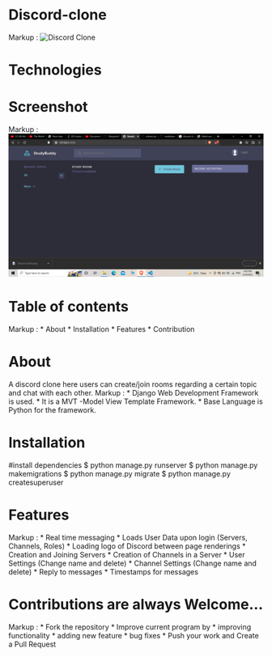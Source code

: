 # Discord-clone

Markup : ![Discord Clone](https://encrypted-tbn0.gstatic.com/images?q=tbn:ANd9GcTysY7z6bIFy61MVQHGEK-f8xO2BpW5Ln_z-A&usqp=CAU "Discord Clone")

# Technologies
# Screenshot
Markup : ![picture alt](./static/images/ss.png "StudyBuddy")

# Table of contents
Markup : * About
         * Installation
         * Features
         * Contribution

# About
A discord clone here users can create/join rooms regarding a certain topic and chat with each other.
Markup : * Django Web Development Framework is used.
         * It is a MVT -Model View Template Framework.
         * Base Language is Python for the framework.

# Installation
#install dependencies
$ python manage.py runserver
$ python manage.py makemigrations
$ python manage.py migrate
$ python manage.py createsuperuser

# Features
Markup : * Real time messaging
         * Loads User Data upon login (Servers, Channels, Roles)
         * Loading logo of Discord between page renderings
         * Creation and Joining Servers
         * Creation of Channels in a Server
         * User Settings (Change name and delete)
         * Channel Settings (Change name and delete)
         * Reply to messages
         * Timestamps for messages

# Contributions are always Welcome...

Markup : * Fork the repository
         * Improve current program by
         * improving functionality
         * adding new feature
         * bug fixes
         * Push your work and Create a Pull Request